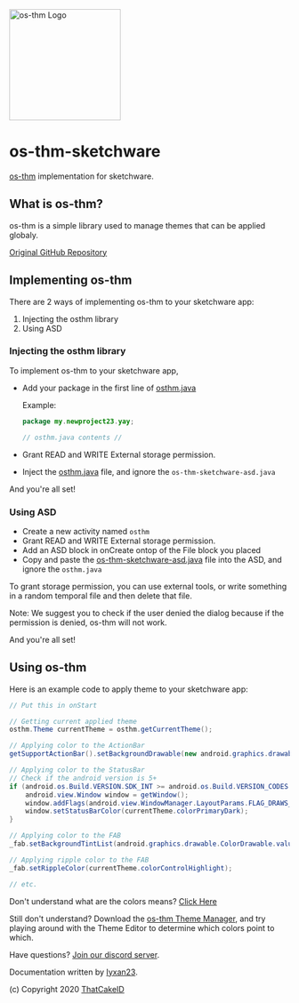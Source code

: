 <img src="https://thatcakeid.com/assets/images/osthmlogo.png" alt="os-thm Logo" width="200"/>

# os-thm-sketchware
[os-thm](https://github.com/ThatCakeID/os-thm-android) implementation for sketchware.

## What is os-thm?
os-thm is a simple library used to manage themes that can be applied globaly.

[Original GitHub Repository](https://github.com/ThatCakeID/os-thm-android)

## Implementing os-thm
There are 2 ways of implementing os-thm to your sketchware app:

1. Injecting the osthm library
2. Using ASD

### Injecting the osthm library
To implement os-thm to your sketchware app,
 - Add your package in the first line of [osthm.java](https://github.com/ThatCakeID/os-thm-sketchware/blob/master/osthm.java)
 
   Example:
   ```java
   package my.newproject23.yay;
   
   // osthm.java contents //
   ```
 
 - Grant READ and WRITE External storage permission.
 - Inject the [osthm.java](https://github.com/ThatCakeID/os-thm-sketchware/blob/master/osthm.java) file, and ignore the `os-thm-sketchware-asd.java`

And you're all set!


### Using ASD
 - Create a new activity named `osthm`
 - Grant READ and WRITE External storage permission. 
 - Add an ASD block in onCreate ontop of the File block you placed
 - Copy and paste the [os-thm-sketchware-asd.java](https://github.com/ThatCakeID/os-thm-sketchware/blob/master/os-thm-sketchware-asd.java) file into the ASD, and ignore the `osthm.java`
 
To grant storage permission, you can use external tools, or write something in a random temporal file and then delete that file.

Note: We suggest you to check if the user denied the dialog because if the permission is denied, os-thm will not work.
 
And you're all set!

## Using os-thm
Here is an example code to apply theme to your sketchware app:
```java
// Put this in onStart

// Getting current applied theme
osthm.Theme currentTheme = osthm.getCurrentTheme();

// Applying color to the ActionBar
getSupportActionBar().setBackgroundDrawable(new android.graphics.drawable.ColorDrawable(currentTheme.colorPrimary));

// Applying color to the StatusBar
// Check if the android version is 5+
if (android.os.Build.VERSION.SDK_INT >= android.os.Build.VERSION_CODES.LOLLIPOP) {
    android.view.Window window = getWindow();
    window.addFlags(android.view.WindowManager.LayoutParams.FLAG_DRAWS_SYSTEM_BAR_BACKGROUNDS);
    window.setStatusBarColor(currentTheme.colorPrimaryDark);
}

// Applying color to the FAB
_fab.setBackgroundTintList(android.graphics.drawable.ColorDrawable.valueOf(currentTheme.colorAccent));

// Applying ripple color to the FAB
_fab.setRippleColor(currentTheme.colorControlHighlight);

// etc.
```

Don't understand what are the colors means? [Click Here](https://github.com/ThatCakeID/os-thm-android#colors-meanings)

Still don't understand? Download the [os-thm Theme Manager](https://github.com/ThatCakeID/os-thm-android/releases/latest), and try playing around with the Theme Editor to determine which colors point to which.

Have questions? [Join our discord server](https://discord.gg/9xCpW8E).

Documentation written by [Iyxan23](https://github.com/Iyxan23).

(c) Copyright 2020 [ThatCakeID](https://github.com/ThatCakeID)

